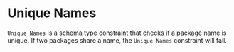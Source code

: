 # Unique Names
`Unique Names` is a schema type constraint that checks if a package name is unique.
If two packages share a name, the `Unique Names` constraint will fail.